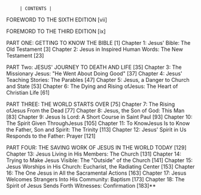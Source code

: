          | CONTENTS |

FOREWORD TO THE SIXTH EDITION   [vii]

FOREMORD TO THE THIRD EDITION   [ix]

PART ONE: GETTING TO KNOW THE BIBLE 	[1]
Chapter 1: Jesus' Bible: The Old Testament 	[3]
Chapter 2: Jesus in Inspired Human Words: The New Testament 	[23]

PART Two: JESUS' JOURNEY TO DEATH AND LIFE 	[35]
Chapter 3: The Missionary Jesus: "He Went About Doing Good" 	[37]
Chapter 4: Jesus' Teaching Stories: The Parables 	[47]
Chapter 5: Jesus, a Danger to Church and State 	[53]
Chapter 6: The Dying and Rising ofJesus: The Heart of Christian Life 	[61]

PART THREE: THE WORLD STARTS OVER 	[75]
Chapter 7: The Rising ofJesus From the Dead 	[77] 
Chapter 8: Jesus, the Son of God: This Man 	[83] 
Chapter 9: Jesus Is Lord: A Short Course in Saint Paul 	[93] 
Chapter 10: The Spirit Given ThroughJesus 	[105] 
Chapter 11: To KnowJesus Is to Know the Father, Son and Spirit: The Trinity 	[113] 
Chapter 12: Jesus' Spirit in Us Responds to the Father: Prayer 	[121]

PART FOUR: THE SAVING WORK OF JESUS IN THE WORLD TODAY 	[129] 
Chapter 13: Jesus Living in His Members: The Church 	[131] 
Chapter 14: Trying to Make Jesus Visible: The "Outside" of the Church 	[141] 
Chapter 15: Jesus Worships in His Church: Eucharist, the Radiating Center 	[153] 
Chapter 16: The One Jesus in All the Sacramental Actions 	[163] 
Chapter 17: Jesus Welcomes Strangers Into His Community: Baptism 	[173] 
Chapter 18: The Spirit of Jesus Sends Forth Witnesses: Confirmation 	[183]**
